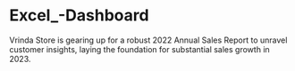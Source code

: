 # Excel_-Dashboard
Vrinda Store is gearing up for a robust 2022 Annual Sales Report to unravel customer insights, laying the foundation for substantial sales growth in 2023.
